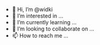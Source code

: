 - 👋 Hi, I’m @widki
- 👀 I’m interested in ...
- 🌱 I’m currently learning ...
- 💞️ I’m looking to collaborate on ...
- 📫 How to reach me ...

<!---
widki/widki is a ✨ special ✨ repository because its `README.md` (this file) appears on your GitHub profile.
You can click the Preview link to take a look at your changes.
--->
